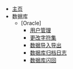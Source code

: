 * [主页](/)
* 数据库
  * [Oracle]
    * [用户管理](/2019/user)
    * [更改字符集](/2019/update-oracle-character)
    * [数据导入导出](/2019/exp-imp-database)
    * [数据库归档日志](/2019/archivelog-database)
    * [数据库闪回](/2019/flashback-database)
